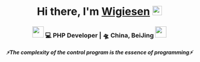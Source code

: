 <div align="center">
   <h1>
    Hi there, I'm <a href="https://github.com/Wigiesen">Wigiesen</a> <img src="https://media.giphy.com/media/hvRJCLFzcasrR4ia7z/giphy.gif" width="25px">
   </h1>
</div>

<div align="center">
    <h3>
        <img src="https://media.giphy.com/media/WUlplcMpOCEmTGBtBW/giphy.gif" width="30"> 💻 PHP Developer | 🛸 China, BeiJing 
        <img src="https://media.giphy.com/media/WUlplcMpOCEmTGBtBW/giphy.gif" width="30">
    </h3>
</div>

<h5 align="center">
   <i>⚡️The complexity of the control program is the essence of programming⚡️</i>
</h5>
 
 
<br />
